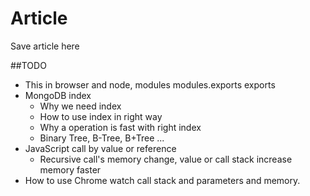 # Article
Save article here

##TODO
- This in browser and node, modules modules.exports exports
- MongoDB index
    - Why we need index
    - How to use index in right way
    - Why a operation is fast with right index
    - Binary Tree, B-Tree, B+Tree ...
- JavaScript call by value or reference
    - Recursive call's memory change, value or call stack increase memory faster
- How to use Chrome watch call stack and parameters and memory.